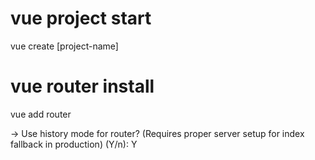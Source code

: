 # vue project start
vue create [project-name]

# vue router install
vue add router

-> Use history mode for router? (Requires proper server setup for index fallback in production) (Y/n): Y







